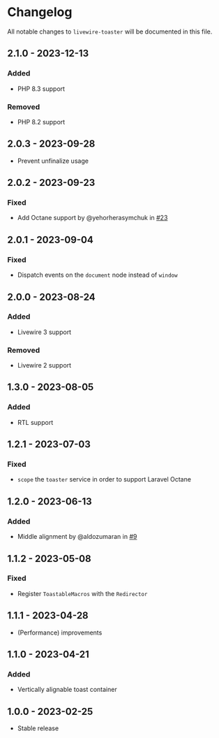 # Changelog

All notable changes to `livewire-toaster` will be documented in this file.

## 2.1.0 - 2023-12-13

### Added

- PHP 8.3 support

### Removed

- PHP 8.2 support

## 2.0.3 - 2023-09-28

- Prevent unfinalize usage

## 2.0.2 - 2023-09-23

### Fixed

- Add Octane support by @yehorherasymchuk in [#23](https://github.com/masmerise/livewire-toaster/pull/23)

## 2.0.1 - 2023-09-04

### Fixed

- Dispatch events on the `document` node instead of `window`

## 2.0.0 - 2023-08-24

### Added

- Livewire 3 support

### Removed

- Livewire 2 support

## 1.3.0 - 2023-08-05

### Added

- RTL support

## 1.2.1 - 2023-07-03

### Fixed

- `scope` the `toaster` service in order to support Laravel Octane

## 1.2.0 - 2023-06-13

### Added

- Middle alignment by @aldozumaran in [#9](https://github.com/masmerise/livewire-toaster/pull/9)

## 1.1.2 - 2023-05-08

### Fixed

- Register `ToastableMacros` with the `Redirector`

## 1.1.1 - 2023-04-28

- (Performance) improvements

## 1.1.0 - 2023-04-21

### Added

- Vertically alignable toast container

## 1.0.0 - 2023-02-25

- Stable release
